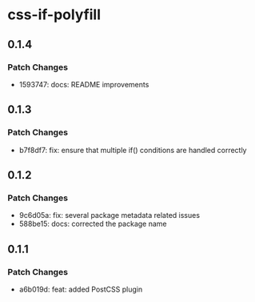 # css-if-polyfill

## 0.1.4

### Patch Changes

- 1593747: docs: README improvements

## 0.1.3

### Patch Changes

- b7f8df7: fix: ensure that multiple if() conditions are handled correctly

## 0.1.2

### Patch Changes

- 9c6d05a: fix: several package metadata related issues
- 588be15: docs: corrected the package name

## 0.1.1

### Patch Changes

- a6b019d: feat: added PostCSS plugin
